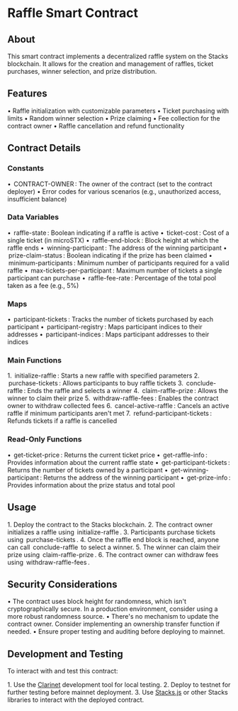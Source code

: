 # Raffle Smart Contract

## About

This smart contract implements a decentralized raffle system on the Stacks blockchain. It allows for the creation and management of raffles, ticket purchases, winner selection, and prize distribution.

## Features

•⁠  ⁠Raffle initialization with customizable parameters
•⁠  ⁠Ticket purchasing with limits
•⁠  ⁠Random winner selection
•⁠  ⁠Prize claiming
•⁠  ⁠Fee collection for the contract owner
•⁠  ⁠Raffle cancellation and refund functionality

## Contract Details

### Constants

•⁠  ⁠⁠ CONTRACT-OWNER ⁠: The owner of the contract (set to the contract deployer)
•⁠  ⁠Error codes for various scenarios (e.g., unauthorized access, insufficient balance)

### Data Variables

•⁠  ⁠⁠ raffle-state ⁠: Boolean indicating if a raffle is active
•⁠  ⁠⁠ ticket-cost ⁠: Cost of a single ticket (in microSTX)
•⁠  ⁠⁠ raffle-end-block ⁠: Block height at which the raffle ends
•⁠  ⁠⁠ winning-participant ⁠: The address of the winning participant
•⁠  ⁠⁠ prize-claim-status ⁠: Boolean indicating if the prize has been claimed
•⁠  ⁠⁠ minimum-participants ⁠: Minimum number of participants required for a valid raffle
•⁠  ⁠⁠ max-tickets-per-participant ⁠: Maximum number of tickets a single participant can purchase
•⁠  ⁠⁠ raffle-fee-rate ⁠: Percentage of the total pool taken as a fee (e.g., 5%)

### Maps

•⁠  ⁠⁠ participant-tickets ⁠: Tracks the number of tickets purchased by each participant
•⁠  ⁠⁠ participant-registry ⁠: Maps participant indices to their addresses
•⁠  ⁠⁠ participant-indices ⁠: Maps participant addresses to their indices

### Main Functions

1.⁠ ⁠⁠ initialize-raffle ⁠: Starts a new raffle with specified parameters
2.⁠ ⁠⁠ purchase-tickets ⁠: Allows participants to buy raffle tickets
3.⁠ ⁠⁠ conclude-raffle ⁠: Ends the raffle and selects a winner
4.⁠ ⁠⁠ claim-raffle-prize ⁠: Allows the winner to claim their prize
5.⁠ ⁠⁠ withdraw-raffle-fees ⁠: Enables the contract owner to withdraw collected fees
6.⁠ ⁠⁠ cancel-active-raffle ⁠: Cancels an active raffle if minimum participants aren't met
7.⁠ ⁠⁠ refund-participant-tickets ⁠: Refunds tickets if a raffle is cancelled

### Read-Only Functions

•⁠  ⁠⁠ get-ticket-price ⁠: Returns the current ticket price
•⁠  ⁠⁠ get-raffle-info ⁠: Provides information about the current raffle state
•⁠  ⁠⁠ get-participant-tickets ⁠: Returns the number of tickets owned by a participant
•⁠  ⁠⁠ get-winning-participant ⁠: Returns the address of the winning participant
•⁠  ⁠⁠ get-prize-info ⁠: Provides information about the prize status and total pool

## Usage

1.⁠ ⁠Deploy the contract to the Stacks blockchain.
2.⁠ ⁠The contract owner initializes a raffle using ⁠ initialize-raffle ⁠.
3.⁠ ⁠Participants purchase tickets using ⁠ purchase-tickets ⁠.
4.⁠ ⁠Once the raffle end block is reached, anyone can call ⁠ conclude-raffle ⁠ to select a winner.
5.⁠ ⁠The winner can claim their prize using ⁠ claim-raffle-prize ⁠.
6.⁠ ⁠The contract owner can withdraw fees using ⁠ withdraw-raffle-fees ⁠.

## Security Considerations

•⁠  ⁠The contract uses block height for randomness, which isn't cryptographically secure. In a production environment, consider using a more robust randomness source.
•⁠  ⁠There's no mechanism to update the contract owner. Consider implementing an ownership transfer function if needed.
•⁠  ⁠Ensure proper testing and auditing before deploying to mainnet.

## Development and Testing

To interact with and test this contract:

1.⁠ ⁠Use the [Clarinet](https://github.com/hirosystems/clarinet) development tool for local testing.
2.⁠ ⁠Deploy to testnet for further testing before mainnet deployment.
3.⁠ ⁠Use [Stacks.js](https://github.com/hirosystems/stacks.js) or other Stacks libraries to interact with the deployed contract.